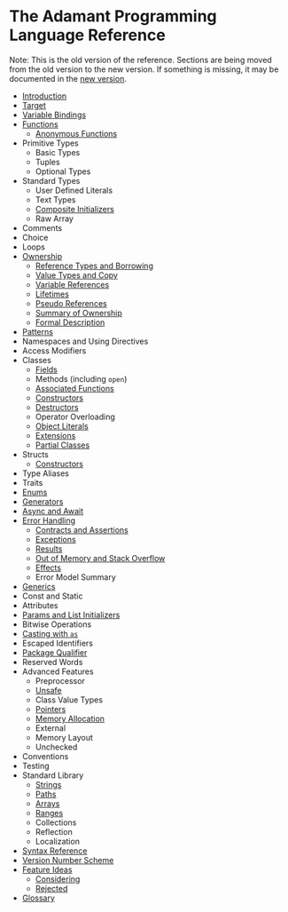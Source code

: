 # The Adamant Programming Language Reference

Note: This is the old version of the reference. Sections are being moved from the old version to the new version. If something is missing, it may be documented in the [new version](../src/book.md).

* [Introduction](introduction.md)
* [Target](target.md)
* [Variable Bindings](variable-bindings.md)
* [Functions](functions.md)
  * [Anonymous Functions](anonymous-functions.md)
* Primitive Types
  * Basic Types
  * Tuples
  * Optional Types
* Standard Types
  * User Defined Literals
  * Text Types
  * [Composite Initializers](composite-initializers.md)
  * Raw Array
* Comments
* Choice
* Loops
* [Ownership](ownership.md)
  * [Reference Types and Borrowing](reference-types.md)
  * [Value Types and Copy](value-types.md)
  * [Variable References](variable-references.md)
  * [Lifetimes](lifetimes.md)
  * [Pseudo References](pseudo-references.md)
  * [Summary of Ownership](ownership-summary.md)
  * [Formal Description](borrow-checker.md)
* [Patterns](patterns.md)
* Namespaces and Using Directives
* Access Modifiers
* Classes
  * [Fields](fields.md)
  * Methods (including `open`)
  * [Associated Functions](associated-functions.md)
  * [Constructors](constructors.md)
  * [Destructors](destructors.md)
  * Operator Overloading
  * [Object Literals](object-literals.md)
  * [Extensions](extensions.md)
  * [Partial Classes](partial-classes.md)
* Structs
  * [Constructors](struct-constructors.md)
* Type Aliases
* Traits
* [Enums](enums.md)
* [Generators](generators.md)
* [Async and Await](async.md)
* [Error Handling](error-handling.md)
  * [Contracts and Assertions](contracts-assertions.md)
  * [Exceptions](exceptions.md)
  * [Results](result.md)
  * [Out of Memory and Stack Overflow](out-of-memory.md)
  * [Effects](effects.md)
  * Error Model Summary
* [Generics](generics.md)
* Const and Static
* Attributes
* [Params and List Initializers](params-and-list-initializers.md)
* Bitwise Operations
* [Casting with `as`](casting.md)
* Escaped Identifiers
* [Package Qualifier](package-qualifier.md)
* Reserved Words
* Advanced Features
  * Preprocessor
  * [Unsafe](unsafe.md)
  * Class Value Types
  * [Pointers](pointers.md)
  * [Memory Allocation](memory-allocation.md)
  * External
  * Memory Layout
  * Unchecked
* Conventions
* Testing
* Standard Library
  * [Strings](strings.md)
  * [Paths](paths.md)
  * [Arrays](arrays.md)
  * [Ranges](ranges.md)
  * Collections
  * Reflection
  * Localization
* [Syntax Reference](syntax.md)
* [Version Number Scheme](version-numbers.md)
* [Feature Ideas](ideas.md)
  * [Considering](ideas-considering.md)
  * [Rejected](ideas-rejected.md)
* [Glossary](glossary.md)
